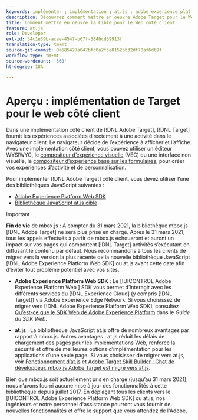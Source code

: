 ```yaml
---
keywords: implémenter ; implémentation ; at.js ; adobe experience platform web sdk ; aep web sdk
description: Découvrez comment mettre en oeuvre Adobe Target pour le Web côté client à l’aide du Adobe Experience Platform Web SDK (AEP Web SDK) ou de la bibliothèque JavaScript at.js de Cible.
title: Comment mettre en oeuvre la Cible pour le Web côté client
feature: at.js
role: Developer
exl-id: 34c1e39b-acae-4547-b67f-584bcd59913f
translation-type: tm+mt
source-git-commit: 0a685427a047bfc0a2f5e81525b32df70af6d69f
workflow-type: tm+mt
source-wordcount: '360'
ht-degree: 18%

---
```


# Aperçu : implémentation de Target pour le web côté client

Dans une implémentation côté client de [!DNL Adobe Target], [!DNL Target] fournit les expériences associées directement à une activité dans le navigateur client. Le navigateur décide de l’expérience à afficher et l’affiche. Avec une implémentation côté client, vous pouvez utiliser un éditeur WYSIWYG, le [compositeur d’expérience visuelle](/help/c-experiences/c-visual-experience-composer/visual-experience-composer.md) (VEC) ou une interface non visuelle, le [compositeur d’expérience basé sur les formulaires](/help/c-experiences/form-experience-composer.md), pour créer vos expériences d’activité et de personnalisation.

Pour implémenter [!DNL Adobe Target] côté client, vous devez utiliser l’une des bibliothèques JavaScript suivantes :

* [Adobe Experience Platform Web SDK](/help/c-implementing-target/c-implementing-target-for-client-side-web/aep-web-sdk.md)
* [Bibliothèque JavaScript at.js cible](/help/c-implementing-target/c-implementing-target-for-client-side-web/c-how-atjs-works/how-atjs-works.md)

>[!IMPORTANT]
>
>**Fin de vie** de mbox.js : A compter du 31 mars 2021, la bibliothèque mbox.js  [!DNL Adobe Target] ne sera plus prise en charge. Après le 31 mars 2021, tous les appels effectués à partir de mbox.js échoueront et auront un impact sur vos pages qui comportent [!DNL Target] activités s’exécutant en diffusant le contenu par défaut. Nous recommandons à tous les clients de migrer vers la version la plus récente de la nouvelle bibliothèque JavaScript [!DNL Adobe Experience Platform Web SDK] ou at.js avant cette date afin d’éviter tout problème potentiel avec vos sites.
>
>* **Adobe Experience Platform Web SDK** : Le  [!UICONTROL Adobe Experience Platform Web ] SDK vous permet d’interagir avec les différents services du  [!DNL Experience Cloud] (y compris  [!DNL Target]) via Adobe Experience Edge Network. Si vous choisissez de migrer vers [!DNL Adobe Experience Platform Web SDK], consultez [Qu’est-ce que le SDK Web de Adobe Experience Platform](/help/c-implementing-target/c-implementing-target-for-client-side-web/aep-web-sdk.md) dans le *Guide du SDK Web*.
   >
   >
* **at.js** : La bibliothèque JavaScript at.js offre de nombreux avantages par rapport à mbox.js. Autres avantages : at.js réduit les délais de chargement des pages pour les implémentations Web, renforce la sécurité et offre de meilleures options d’implémentation pour les applications d’une seule page. Si vous choisissez de migrer vers at.js, voir [Fonctionnement d’at.js](/help/c-implementing-target/c-implementing-target-for-client-side-web/c-how-atjs-works/how-atjs-works.md) et [Adobe Target Skill Builder : Chat de développeur, mbox.js Adobe Target est migré vers at.js](https://seminars.adobeconnect.com/ptdo6mfo6qn6/?proto=true).
>
>
Bien que mbox.js soit actuellement pris en charge (jusqu’au 31 mars 2021), nous n’avons fourni aucune mise à jour des fonctionnalités à cette bibliothèque depuis juillet 2017. En déplaçant tous les clients vers le [!UICONTROL Adobe Experience Platform Web SDK] ou at.js, nos ingénieurs et notre personnel d&#39;assistance pourront vous fournir de nouvelles fonctionnalités et offre le support que vous attendez de l&#39;Adobe.
